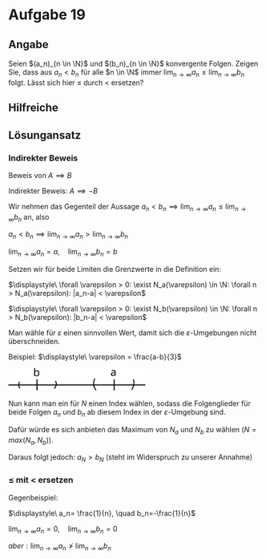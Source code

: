 # Aufgabe 19
## Angabe

Seien $(a_n)_{n \in \N}$ und $(b_n)_{n \in \N}$ konvergente Folgen. Zeigen Sie, dass aus $a_n < b_n$ für alle
$n \in \N$ immer $\displaystyle\lim_{n \to \infty}a_n \le \displaystyle\lim_{n \to \infty}b_n$ folgt. Lässt sich hier $\le$ durch < ersetzen?

## Hilfreiche

## Lösungansatz

### Indirekter Beweis

Beweis von $A \implies B$

Indirekter Beweis: $A \implies \neg B$


Wir nehmen das Gegenteil der Aussage $a_n < b_n \implies \displaystyle\lim_{n \to \infty}a_n \le \displaystyle\lim_{n \to \infty}b_n$ an, also 

$a_n < b_n \implies \displaystyle\lim_{n \to \infty}a_n > \displaystyle\lim_{n \to \infty}b_n$

$\displaystyle\lim_{n \to \infty}a_n=a, \quad \displaystyle\lim_{n \to \infty}b_n=b$

Setzen wir für beide Limiten die Grenzwerte in die Definition ein:

$\displaystyle\ \forall \varepsilon > 0: \exist N_a(\varepsilon) \in \N: \forall n > N_a(\varepsilon): |a_n-a| < \varepsilon$

$\displaystyle\ \forall \varepsilon > 0: \exist N_b(\varepsilon) \in \N: \forall n > N_b(\varepsilon): |b_n-a| < \varepsilon$

Man wähle für $\varepsilon$ einen sinnvollen Wert, damit sich die $\varepsilon$-Umgebungen nicht überschneiden.

Beispiel: $\displaystyle\ \varepsilon = \frac{a-b}{3}$

![19_zahlenstrahl.svg](media\19_Zahlenstrahl.svg)

Nun kann man ein für $N$ einen Index wählen, sodass die Folgenglieder für beide Folgen $a_n$ und $b_n$ ab diesem Index in der $\varepsilon$-Umgebung sind. 

Dafür würde es sich anbieten das Maximum von $N_a$ und $N_b$ zu wählen $(N=max(N_a, N_b))$.

Daraus folgt jedoch: $a_N > b_N$ (steht im Widerspruch zu unserer Annahme)

### $\le$ mit $<$ ersetzen

Gegenbeispiel:

$\displaystyle\ a_n= \frac{1}{n}, \quad b_n=-\frac{1}{n}$

$\displaystyle\lim_{n \to \infty}a_n=0, \quad \displaystyle\lim_{n \to \infty}b_n=0$

$aber: \displaystyle\lim_{n \to \infty}a_n \ngtr \displaystyle\lim_{n \to \infty}b_n$


